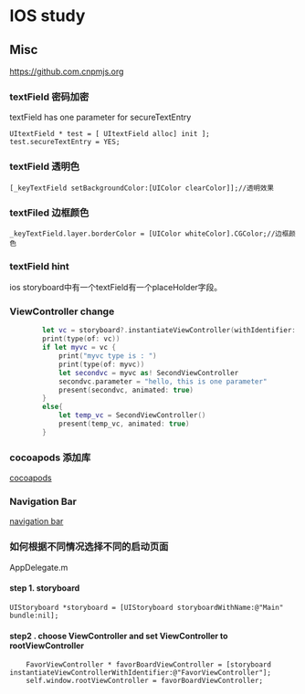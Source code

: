 # IOS study

## Misc
https://github.com.cnpmjs.org
### textField 密码加密
textField has one parameter for secureTextEntry
```objc
UItextField * test = [ UItextField alloc] init ];
test.secureTextEntry = YES;
```

### textField 透明色
```objc
[_keyTextField setBackgroundColor:[UIColor clearColor]];//透明效果
```
### textFiled 边框颜色
```objc
_keyTextField.layer.borderColor = [UIColor whiteColor].CGColor;//边框颜色
```
### textField hint
ios storyboard中有一个textField有一个placeHolder字段。


### ViewController change
```swift
        let vc = storyboard?.instantiateViewController(withIdentifier: "second")
        print(type(of: vc))
        if let myvc = vc {
            print("myvc type is : ")
            print(type(of: myvc))
            let secondvc = myvc as! SecondViewController
            secondvc.parameter = "hello, this is one parameter"
            present(secondvc, animated: true)
        }
        else{
            let temp_vc = SecondViewController()
            present(temp_vc, animated: true)
        }
```
### cocoapods 添加库
[cocoapods](./cocoapods.md)

### Navigation Bar
[navigation bar](./navigation.md)

### 如何根据不同情况选择不同的启动页面
AppDelegate.m 
#### step 1. storyboard
```objc
UIStoryboard *storyboard = [UIStoryboard storyboardWithName:@"Main" bundle:nil];
```

#### step2 . choose ViewController and set ViewController to rootViewController

```objc
	FavorViewController * favorBoardViewController = [storyboard instantiateViewControllerWithIdentifier:@"FavorViewController"];
	self.window.rootViewController = favorBoardViewController;
```
